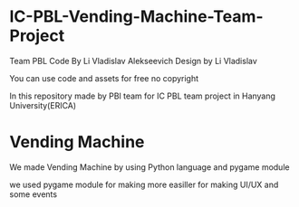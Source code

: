 # IC-PBL-Vending-Machine-Team-Project
Team PBL
Code By Li Vladislav Alekseevich
Design by Li Vladislav

You can use code and assets for free no copyright

In this repository made by PBl team for IC PBL team project in Hanyang University(ERICA) 

# Vending Machine
We made Vending Machine by using Python language and pygame module

we used pygame module for making more easiller for making UI/UX and some events


